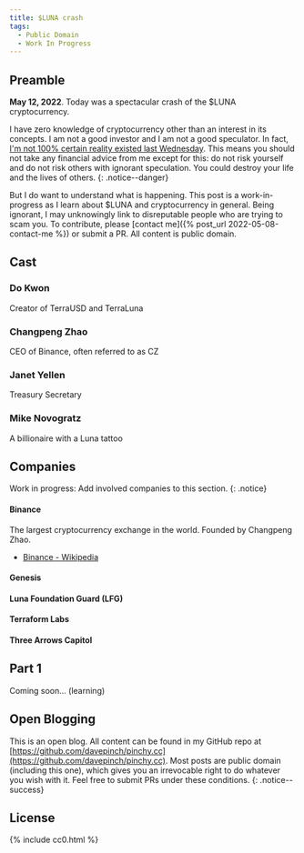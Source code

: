 ```yaml
---
title: $LUNA crash
tags:
  - Public Domain
  - Work In Progress
---
```


## Preamble

**May 12, 2022**. Today was a spectacular crash of the $LUNA cryptocurrency.

I have zero knowledge of cryptocurrency other than an interest in its concepts. I am not a good investor and I am not a good speculator. In fact, [I'm not 100% certain reality existed last Wednesday](https://rationalwiki.org/wiki/Last_Thursdayism). This means you should not take any financial advice from me except for this: do not risk yourself and do not risk others with ignorant speculation. You could destroy your life and the lives of others.
{: .notice--danger}

But I do want to understand what is happening. This post is a work-in-progress as I learn about $LUNA and cryptocurrency in general. Being ignorant, I may unknowingly link to disreputable people who are trying to scam you. To contribute, please [contact me]({% post_url 2022-05-08-contact-me %}) or submit a PR. All content is public domain.

## Cast

### Do Kwon
Creator of TerraUSD and TerraLuna

### Changpeng Zhao
CEO of Binance, often referred to as CZ

### Janet Yellen
Treasury Secretary

### Mike Novogratz
A billionaire with a Luna tattoo

## Companies
Work in progress: Add involved companies to this section.
{: .notice}

#### Binance
The largest cryptocurrency exchange in the world. Founded by Changpeng Zhao.

* [Binance - Wikipedia](https://en.wikipedia.org/wiki/Binance)

#### Genesis
#### Luna Foundation Guard (LFG)
#### Terraform Labs
#### Three Arrows Capitol

## Part 1

Coming soon... (learning)

## Open Blogging

This is an open blog. All content can be found in my GitHub repo at [https://github.com/davepinch/pinchy.cc](https://github.com/davepinch/pinchy.cc). Most posts are public domain (including this one), which gives you an irrevocable right to do whatever you wish with it. Feel free to submit PRs under these conditions.
{: .notice--success}

## License

{% include cc0.html %}












